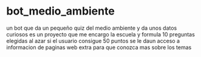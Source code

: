 # bot_medio_ambiente
un bot que da un pequeño quiz del medio ambiente y da unos datos curiosos
es un proyecto que me encargo la escuela y formula 10 preguntas elegidas al azar si el usuario consigue 50 puntos se le daun acceso a informacion de paginas web extra para que conozca mas sobre los temas
